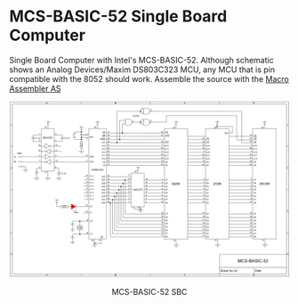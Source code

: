 # MCS-BASIC-52 Single Board Computer
Single Board Computer with Intel's MCS-BASIC-52. Although schematic shows an Analog Devices/Maxim DS803C323 MCU, any MCU that is pin compatible with the 8052 should work.
Assemble the source with the [Macro Assembler AS](http://john.ccac.rwth-aachen.de:8000/as/)
<p align="center"><img src="/images/MCS-BASIC-52 SBC.png"/>
<p align="center">MCS-BASIC-52 SBC</p><br>

